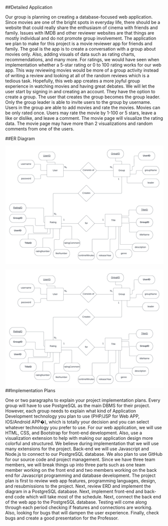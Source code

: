 
##Detailed Application

Our group is planning on creating a database-focused web application. Since movies are one of the bright spots in everyday life, there should be a website that could really share the enthusiasm of cinema with friends and family. Issues with IMDB and other reviewer websites are that things are mostly individual and do not promote group involvement. The application we plan to make for this project is a movie reviewer app for friends and family. The goal is the app is to create a conversation with a group about movies only. Also, adding visuals of data such as rating charts, recommendations, and many more. For ratings, we would have seen when implementation whether a 5-star rating or 0 to 100 rating works for our web app. This way reviewing movies would be more of a group activity instead of writing a review and looking at all of the random reviews which is a tedious task. Hopefully, this web app creates a more joyful group experience in watching movies and having great debates.
We will let the user start by signing in and creating an account. They have the option to create a group. The user that creates the group becomes the group leader. Only the group leader is able to invite users to the group by username. Users in the group are able to add movies and rate the movies. Movies can be only rated once. Users may rate the movie by 1-100 or 5 stars, leave a like or dislike, and leave a comment. The movie page will visualize the rating data. The movie page may have more than 2 visualizations and random comments from one of the users.

##ER Diagram

![ER Diagram](\img\CSE_412_Final_Project_ERD.png "This is the ER Diagram")

<img src="\img\CSE_412_Final_Project_ERD.png"
     alt="Markdown Monster icon"
     style="float: left; margin-right: 10px;" />

##Implementation Plans

One or two paragraphs to explain your project implementation plans.
Every group will have to use PostgreSQL as the main DBMS for their project.
However, each group needs to explain what kind of Application Development technology you plan to use (PHP/JSP for Web APP, IOS/Android APP�), which is totally your decision and you can select whatever technology you prefer to use.
For our web application, we will use HTML, CSS, and Bootstrap for front-end development. Also, use a visualization extension to help with making our application design more colorful and structured. We believe during implementation that we will use many extensions for the project. Back-end we will use Javascript and Node.js to connect to our PostgreSQL database. We also plan to use GitHub for our source code and project management. Since we have three team members, we will break things up into three parts such as one team member working on the front end and two members working on the back end for Javascript programming and database development.
The project plan is first to review web app features, programming languages, design, and resubmissions to the project. Next, review ERD and implement the diagram in a PostgreSQL database. Next, implement front-end and back-end code which will take most of the schedule. Next, connect the back end of the web app to the PostgreSQL database. Testing will come along through each period checking if features and connections are working. Also, looking for bugs that will dampen the user experience. Finally, check bugs and create a good presentation for the Professor.
